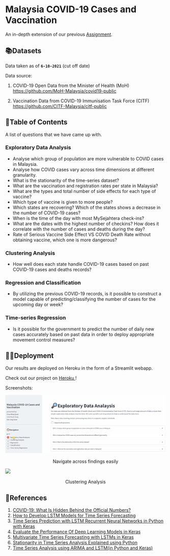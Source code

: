 # Malaysia COVID-19 Cases and Vaccination

An in-depth extension of our previous [Assignment](https://github.com/BingQuanChua/COVID-19-Msia-Mining).


## 📚Datasets	

Data taken as of **`6-10-2021`** (cut off date)

Data source:

1. COVID-19 Open Data from the Minister of Health (MoH)  
   <a href='https://github.com/MoH-Malaysia/covid19-public' target="_blank">https://github.com/MoH-Malaysia/covid19-public</a>

2. Vaccination Data from COVID-19 Immunisation Task Force (CITF)  
   <a href='https://github.com/CITF-Malaysia/citf-public' target="_blank">https://github.com/CITF-Malaysia/citf-public</a>


## 📖Table of Contents

A list of questions that we have came up with.

### **Exploratory Data Analysis**

* Analyse which group of population are more vulnerable to COVID cases in Malaysia.
* Analyse how COVID cases vary across time dimensions at different granularity.
* What is the stationarity of the time-series dataset?
* What are the vaccination and registration rates per state in Malaysia?
* What are the types and total number of side effects for each type of vaccine?
* Which type of vaccine is given to more people?
* Which states are recovering? Which of the states shows a decrease in the number of COVID-19 cases?
* When is the time of the day with most MySejahtera check-ins?
* What are the dates with the highest number of checkins? How does it correlate with the number of cases and deaths during the day?
* Rate of Serious Vaccine Side Effect VS COVID Death Rate without obtaining vaccine, which one is more dangerous?

### **Clustering Analysis**  

* How well does each state handle COVID-19 cases based on past COVID-19 cases and deaths records?

### **Regression and Classification** 

* By utilizing the previous COVID-19 records, is it possible to construct a model capable of predicting/classifying the number of cases for the upcoming day or week?

### **Time-series Regression**

* Is it possible for the government to predict the number of daily new cases accurately based on past data in order to deploy appropriate movement control measures?


## 🐱‍💻Deployment

Our results are deployed on Heroku in the form of a Streamlit webapp.

Check out our project on <a href="https://covid-19-msia-cases-and-vax.herokuapp.com/" target="_blank"> Heroku </a>!

Screenshots:

<img src="images/page_navigation.gif">

<p align="center"> Navigate across findings easily </p>

<img src="images/page_showcase.gif">

<p align="center"> Clustering Analysis </p>


## 📑References

1. [COVID-19: What Is Hidden Behind the Official Numbers?](https://towardsdatascience.com/which-countries-are-affected-the-most-by-covid-19-4d4570852e31)
2. [How to Develop LSTM Models for Time Series Forecasting](https://machinelearningmastery.com/how-to-develop-lstm-models-for-time-series-forecasting/)
3. [Time Series Prediction with LSTM Recurrent Neural Networks in Python with Keras](https://machinelearningmastery.com/time-series-prediction-lstm-recurrent-neural-networks-python-keras/)
4. [Evaluate the Performance Of Deep Learning Models in Keras](https://machinelearningmastery.com/evaluate-performance-deep-learning-models-keras/)
5. [Multivariate Time Series Forecasting with LSTMs in Keras](https://machinelearningmastery.com/multivariate-time-series-forecasting-lstms-keras/)
6. [Stationarity in Time Series Analysis Explained using Python](https://blog.quantinsti.com/stationarity/)
7. [Time Series Analysis using ARIMA and LSTM(in Python and Keras)](https://medium.com/analytics-vidhya/time-series-analysis-using-arima-and-lstm-in-python-and-keras-part1-f987e11f9f8c)   
